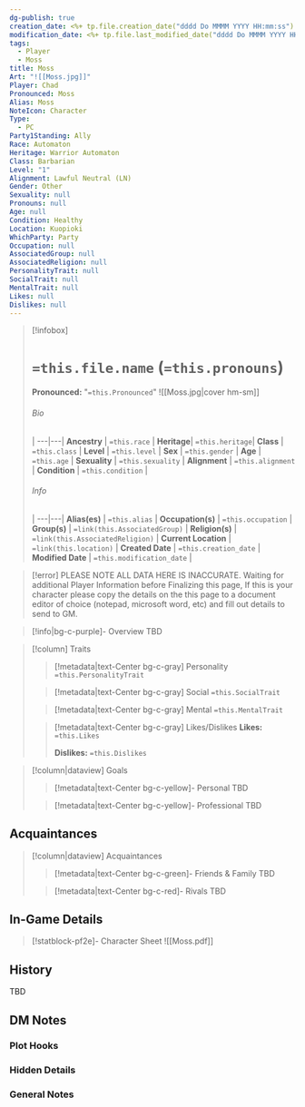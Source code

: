 ```yaml
---
dg-publish: true
creation_date: <%+ tp.file.creation_date("dddd Do MMMM YYYY HH:mm:ss") %>
modification_date: <%+ tp.file.last_modified_date("dddd Do MMMM YYYY HH:mm:ss") %>
tags:
  - Player
  - Moss
title: Moss
Art: "![[Moss.jpg]]"
Player: Chad
Pronounced: Moss
Alias: Moss
NoteIcon: Character
Type:
  - PC
Party1Standing: Ally
Race: Automaton
Heritage: Warrior Automaton
Class: Barbarian
Level: "1"
Alignment: Lawful Neutral (LN)
Gender: Other
Sexuality: null
Pronouns: null
Age: null
Condition: Healthy
Location: Kuopioki
WhichParty: Party
Occupation: null
AssociatedGroup: null
AssociatedReligion: null
PersonalityTrait: null
SocialTrait: null
MentalTrait: null
Likes: null
Dislikes: null
---
```


> [!infobox]
> # `=this.file.name` (`=this.pronouns`)
> **Pronounced:**  "`=this.Pronounced`"
> ![[Moss.jpg|cover hm-sm]]
> ###### Bio
>  |
> ---|---|
> **Ancestry** | `=this.race` |
> **Heritage**| `=this.heritage`|
> **Class** | `=this.class` |
> **Level** | `=this.level` |
> **Sex** | `=this.gender` |
> **Age** | `=this.age` |
> **Sexuality** | `=this.sexuality` |
> **Alignment** | `=this.alignment` |
> **Condition** | `=this.condition` |
> ###### Info
>  |
> ---|---|
> **Alias(es)** | `=this.alias` |
> **Occupation(s)** | `=this.occupation` |
> **Group(s)** | `=link(this.AssociatedGroup)` |
> **Religion(s)** | `=link(this.AssociatedReligion)` |
> **Current Location** | `=link(this.location)` |
> **Created Date** | `=this.creation_date` |
> **Modified Date** | `=this.modification_date` |

>[!error] PLEASE NOTE ALL DATA HERE IS INACCURATE.
>Waiting for additional Player Information before Finalizing this page, If this is your character please copy the details on the this page to a document editor of choice (notepad, microsoft word, etc) and fill out details to send to GM.

> [!info|bg-c-purple]- Overview
TBD

> [!column] Traits
>> [!metadata|text-Center bg-c-gray] Personality
>> `=this.PersonalityTrait`
>
>> [!metadata|text-Center bg-c-gray] Social
>> `=this.SocialTrait`
>
>> [!metadata|text-Center bg-c-gray] Mental
>> `=this.MentalTrait`
>
>> [!metadata|text-Center bg-c-gray] Likes/Dislikes
>> **Likes:** `=this.Likes`
>>
>> **Dislikes:** `=this.Dislikes`

> [!column|dataview] Goals
>> [!metadata|text-Center bg-c-yellow]- Personal
>> TBD
>
>> [!metadata|text-Center bg-c-yellow]- Professional
>> TBD
>

## Acquaintances
> [!column|dataview] Acquaintances
>> [!metadata|text-Center bg-c-green]- Friends & Family
>> TBD
>
>> [!metadata|text-Center bg-c-red]- Rivals
>> TBD
>

## In-Game Details
>[!statblock-pf2e]- Character Sheet 
>![[Moss.pdf]]

## History
TBD

## DM Notes
### Plot Hooks


### Hidden Details


### General Notes


